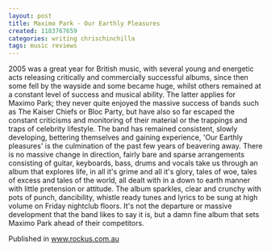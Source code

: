 ```yaml
---
layout: post
title: Maximo Park - Our Earthly Pleasures
created: 1183767659
categories: writing chrischinchilla
tags: music reviews
---
```


2005 was a great year for British music, with several young and energetic acts releasing critically and commercially successful albums, since then some fell by the wayside and some became huge, whilst others remained at a constant level of success and musical ability. The latter applies for Maximo Park; they never quite enjoyed the massive success of bands such as The Kaiser Chiefs or Bloc Party, but have also so far escaped the constant criticisms and monitoring of their material or the trappings and traps of celebrity lifestyle. The band has remained consistent, slowly developing, bettering themselves and gaining experience, 'Our Earthly pleasures' is the culmination of the past few years of beavering away. There is no massive change in direction, fairly bare and sparse arrangements consisting of guitar, keyboards, bass, drums and vocals take us through an album that explores life, in all it's grime and all it's glory, tales of woe, tales of excess and tales of the world, all dealt with in a down to earth manner with little pretension or attitude. The album sparkles, clear and crunchy with pots of punch, dancibility, whistle ready tunes and lyrics to be sung at high volume on Friday nightclub floors. It's not the departure or massive development that the band likes to say it is, but a damn fine album that sets Maximo Park ahead of their competitors.

Published in www.rockus.com.au
